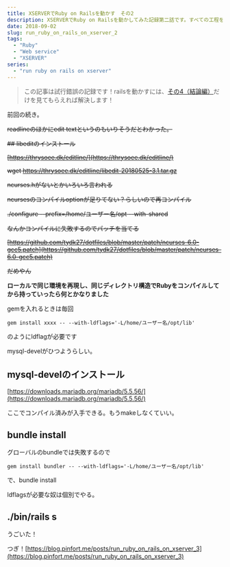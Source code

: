 ```yaml
---
title: XSERVERでRuby on Railsを動かす　その2
description: XSERVERでRuby on Railsを動かしてみた記録第二話です。すべての工程を最終話にまとめていますので、この記事を見る必要はありません。
date: 2018-09-02
slug: run_ruby_on_rails_on_xserver_2
tags:
  - "Ruby"
  - "Web service"
  - "XSERVER"
series:
  - "run ruby on rails on xserver"
---
```

> この記事は試行錯誤の記録です！railsを動かすには、[その4（結論編）](https://blog.pinfort.me/posts/run_ruby_on_rails_on_xserver_4)だけを見てもらえれば解決します！

前回の続き。

~~readlineのほかにedit textというのもいりそうだとわかった。~~

~~## libeditのインストール~~

~~[https://thrysoee.dk/editline/](https://thrysoee.dk/editline/)~~

~~wget https://thrysoee.dk/editline/libedit-20180525-3.1.tar.gz~~

~~ncurses.hがないとかいろいろ言われる~~

~~ncursesのコンパイルoptionが足りてない？らしいので再コンパイル~~

~~./configure --prefix=/home/ユーザー名/opt --with-shared~~

~~なんかコンパイルに失敗するのでパッチを当てる~~

~~[https://github.com/tydk27/dotfiles/blob/master/patch/ncurses-6.0-gcc5.patch](https://github.com/tydk27/dotfiles/blob/master/patch/ncurses-6.0-gcc5.patch)~~

~~だめやん~~

**ローカルで同じ環境を再現し、同じディレクトリ構造でRubyをコンパイルしてから持っていったら何とかなりました**

gemを入れるときは毎回

```
gem install xxxx -- --with-ldflags='-L/home/ユーザー名/opt/lib'
```

のようにldflagが必要です

mysql-develがひつようらしい。

## mysql-develのインストール

[https://downloads.mariadb.org/mariadb/5.5.56/](https://downloads.mariadb.org/mariadb/5.5.56/)

ここでコンパイル済みが入手できる。もうmakeしなくていい。

## bundle install
グローバルのbundleでは失敗するので

```
gem install bundler -- --with-ldflags='-L/home/ユーザー名/opt/lib'
```

で、bundle install

ldflagsが必要な奴は個別でやる。

## ./bin/rails s
うごいた！

つぎ！[https://blog.pinfort.me/posts/run_ruby_on_rails_on_xserver_3](https://blog.pinfort.me/posts/run_ruby_on_rails_on_xserver_3)
